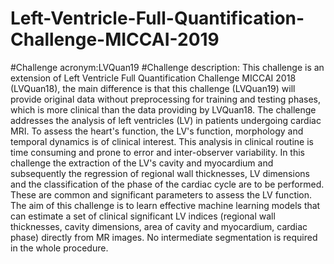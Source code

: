 # Left-Ventricle-Full-Quantification-Challenge-MICCAI-2019

#Challenge acronym:LVQuan19
#Challenge description:
This challenge is an extension of Left Ventricle Full Quantification Challenge
MICCAI 2018 (LVQuan18), the main difference is that this challenge (LVQuan19)
will provide original data without preprocessing for training and testing phases,
which is more clinical than the data providing by LVQuan18. The challenge
addresses the analysis of left ventricles (LV) in patients undergoing cardiac MRI.
To assess the heart's function, the LV's function, morphology and temporal
dynamics is of clinical interest. This analysis in clinical routine is time consuming
and prone to error and inter-observer variability. In this challenge the extraction of
the LV's cavity and myocardium and subsequently the regression of regional wall
thicknesses, LV dimensions and the classification of the phase of the cardiac
cycle are to be performed. These are common and significant parameters to
assess the LV function. The aim of this challenge is to learn effective machine
learning models that can estimate a set of clinical significant LV indices (regional
wall thicknesses, cavity dimensions, area of cavity and myocardium, cardiac
phase) directly from MR images. No intermediate segmentation is required in the
whole procedure.
